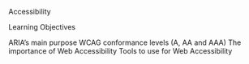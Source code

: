 Accessibility

Learning Objectives

ARIA’s main purpose
WCAG conformance levels (A, AA and AAA)
The importance of Web Accessibility
Tools to use for Web Accessibility